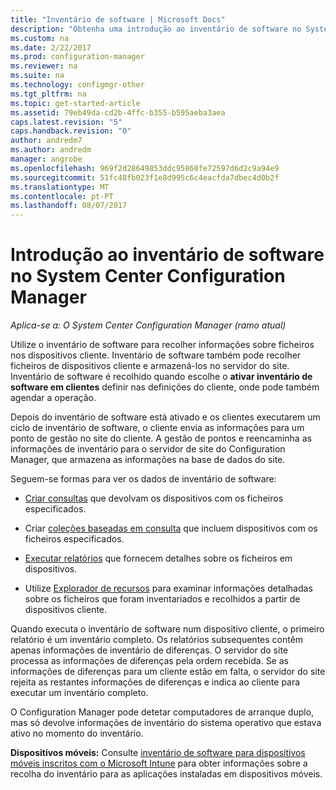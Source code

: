 ```yaml
---
title: "Inventário de software | Microsoft Docs"
description: "Obtenha uma introdução ao inventário de software no System Center Configuration Manager."
ms.custom: na
ms.date: 2/22/2017
ms.prod: configuration-manager
ms.reviewer: na
ms.suite: na
ms.technology: configmgr-other
ms.tgt_pltfrm: na
ms.topic: get-started-article
ms.assetid: 79eb49da-cd2b-4ffc-b355-b595aeba3aea
caps.latest.revision: "5"
caps.handback.revision: "0"
author: andredm7
ms.author: andredm
manager: angrobe
ms.openlocfilehash: 969f2d28649853ddc95860fe72597d6d2c9a94e9
ms.sourcegitcommit: 51fc48fb023f1e8d995c6c4eacfda7dbec4d0b2f
ms.translationtype: MT
ms.contentlocale: pt-PT
ms.lasthandoff: 08/07/2017
---
```

# <a name="introduction-to-software-inventory-in-system-center-configuration-manager"></a>Introdução ao inventário de software no System Center Configuration Manager

*Aplica-se a: O System Center Configuration Manager (ramo atual)*

Utilize o inventário de software para recolher informações sobre ficheiros nos dispositivos cliente. Inventário de software também pode recolher ficheiros de dispositivos cliente e armazená-los no servidor do site. Inventário de software é recolhido quando escolhe o **ativar inventário de software em clientes** definir nas definições do cliente, onde pode também agendar a operação.  

Depois do inventário de software está ativado e os clientes executarem um ciclo de inventário de software, o cliente envia as informações para um ponto de gestão no site do cliente. A gestão de pontos e reencaminha as informações de inventário para o servidor de site do Configuration Manager, que armazena as informações na base de dados do site.   

 Seguem-se formas para ver os dados de inventário de software:  

-   [Criar consultas](../../../../core/servers/manage/queries-technical-reference.md) que devolvam os dispositivos com os ficheiros especificados.   

-   Criar [coleções baseadas em consulta](../../../../core/clients/manage/collections/introduction-to-collections.md) que incluem dispositivos com os ficheiros especificados.   

-   [Executar relatórios](../../../../core/servers/manage/reporting.md) que fornecem detalhes sobre os ficheiros em dispositivos.

-   Utilize [Explorador de recursos](../../../../core/clients/manage/inventory/use-resource-explorer-to-view-software-inventory.md) para examinar informações detalhadas sobre os ficheiros que foram inventariados e recolhidos a partir de dispositivos cliente.   

 Quando executa o inventário de software num dispositivo cliente, o primeiro relatório é um inventário completo. Os relatórios subsequentes contêm apenas informações de inventário de diferenças. O servidor do site processa as informações de diferenças pela ordem recebida. Se as informações de diferenças para um cliente estão em falta, o servidor do site rejeita as restantes informações de diferenças e indica ao cliente para executar um inventário completo.  

 O Configuration Manager pode detetar computadores de arranque duplo, mas só devolve informações de inventário do sistema operativo que estava ativo no momento do inventário.  

**Dispositivos móveis:** Consulte [inventário de software para dispositivos móveis inscritos com o Microsoft Intune](../../../../mdm/deploy-use/software-inventory-mobile-devices.md) para obter informações sobre a recolha do inventário para as aplicações instaladas em dispositivos móveis.
